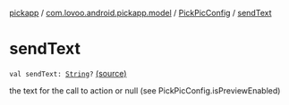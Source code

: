[pickapp](../../index.md) / [com.lovoo.android.pickapp.model](../index.md) / [PickPicConfig](index.md) / [sendText](./send-text.md)

# sendText

`val sendText: `[`String`](https://kotlinlang.org/api/latest/jvm/stdlib/kotlin/-string/index.html)`?` [(source)](https://github.com/lovoo/android-pickpic/blob/master/pickapp/pickapp/src/main/kotlin/com/lovoo/android/pickapp/model/PickPicConfig.kt#L43)

the text for the call to action or null (see PickPicConfig.isPreviewEnabled)

